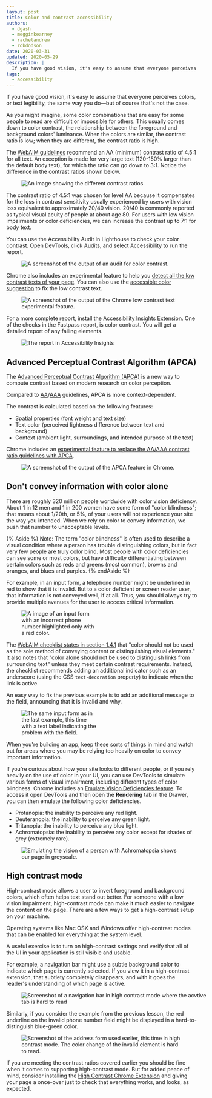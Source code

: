 ```yaml
---
layout: post
title: Color and contrast accessibility
authors:
  - dgash
  - megginkearney
  - rachelandrew
  - robdodson
date: 2020-03-31
updated: 2020-05-29
description: |
  If you have good vision, it's easy to assume that everyone perceives colors, or text legibility, the same way you do — but of course that's not the case.
tags:
  - accessibility
---
```


If you have good vision, it's easy to assume that everyone perceives colors,
or text legibility, the same way you do—but of course that's not the case.

As you might imagine,
some color combinations that are easy for some people to read are difficult or impossible for others.
This usually comes down to color contrast,
the relationship between the foreground and background colors' luminance.
When the colors are similar, the contrast ratio is low;
when they are different, the contrast ratio is high.

The [WebAIM guidelines](https://webaim.org/standards/wcag/) recommend an AA (minimum) contrast ratio of 4.5:1 for all text.
An exception is made for very large text (120-150% larger than the default body text),
for which the ratio can go down to 3:1. Notice the difference in the contrast ratios shown below.

<figure class="w-figure">
  <img src="./contrast-ratios.jpg" alt="An image showing the different contrast ratios">
</figure>

The contrast ratio of 4.5:1 was chosen for level AA
because it compensates for the loss in contrast sensitivity
usually experienced by users with vision loss equivalent to approximately 20/40 vision.
20/40 is commonly reported as typical visual acuity of people at about age 80.
For users with low vision impairments or color deficiencies,
we can increase the contrast up to 7:1 for body text.

You can use the Accessibility Audit in Lighthouse to check your color contrast.
Open DevTools, click Audits, and select Accessibility to run the report.

<figure class="w-figure">
  <img class="w-screenshot" src="./accessibility-audit.png" alt="A screenshot of the output of an audit for color contrast.">
</figure>

Chrome also includes an experimental feature to help you [detect all the low contrast texts of your page](https://developers.google.com/web/updates/2020/10/devtools#css-overview). You can also use the [accessible color suggestion](https://developers.google.com/web/updates/2020/08/devtools#accessible-color) to fix the low contrast text.

<figure class="w-figure">
  <img class="w-screenshot" src="./css-overview.png" alt="A screenshot of the output of the Chrome low contrast text experimental feature.">
</figure>

For a more complete report, install the [Accessibility Insights Extension](https://accessibilityinsights.io/).
One of the checks in the Fastpass report, is color contrast.
You will get a detailed report of any failing elements.

<figure class="w-figure w-screenshot">
  <img src="./fastpass-contrast.jpg" alt="The report in Accessibility Insights">
</figure>

## Advanced Perceptual Contrast Algorithm (APCA)

The [Advanced Perceptual Contrast Algorithm (APCA)](https://w3c.github.io/silver/guidelines/methods/Method-font-characteristic-contrast.html) is a new way to compute contrast based on modern research on color perception.

Compared to [AA](https://www.w3.org/WAI/WCAG21/quickref/#contrast-minimum)/[AAA](https://www.w3.org/WAI/WCAG21/quickref/#contrast-enhanced) guidelines, APCA is more context-dependent.

The contrast is calculated based on the following features:

- Spatial properties (font weight and text size)
- Text color (perceived lightness difference between text and background)
- Context (ambient light, surroundings, and intended purpose of the text)

Chrome includes an [experimental feature to replace the AA/AAA contrast ratio guidelines with APCA](https://developers.google.com/web/updates/2021/01/devtools#apca).

<figure class="w-figure">
  <img class="w-screenshot" src="./apca.png" alt="A screenshot of the output of the APCA feature in Chrome.">
</figure>

## Don't convey information with color alone

There are roughly 320 million people worldwide with color vision deficiency.
About 1 in 12 men and 1 in 200 women have some form of "color blindness";
that means about 1/20th, or 5%, of your users will not experience your site the way you intended.
When we rely on color to convey information, we push that number to unacceptable levels.

{% Aside %}
Note: The term "color blindness" is often used to describe a visual condition where a person has trouble distinguishing colors,
but in fact very few people are truly color blind.
Most people with color deficiencies can see some or most colors,
but have difficulty differentiating between certain colors such as reds and greens (most common),
browns and oranges, and blues and purples.
{% endAside %}

For example, in an input form,
a telephone number might be underlined in red to show that it is invalid.
But to a color deficient or screen reader user, that information is not conveyed well, if at all.
Thus, you should always try to provide multiple avenues for the user to access critical information.

<figure class="w-figure" style="width: 200px">
  <img class="w-screenshot" src="./input-form1.png" alt="A image of an input form with an incorrect phone number highlighted only with a red color.">
</figure>

The [WebAIM checklist states in section 1.4.1](https://webaim.org/standards/wcag/checklist#sc1.4.1) that
"color should not be used as the sole method of conveying content or distinguishing visual elements."
It also notes that "color alone should not be used to distinguish links from surrounding text"
unless they meet certain contrast requirements.
Instead, the checklist recommends adding an additional indicator such as an underscore
(using the CSS `text-decoration` property) to indicate when the link is active.

An easy way to fix the previous example is to add an additional message to the field,
 announcing that it is invalid and why.

<figure class="w-figure" style="width: 200px">
  <img class="w-screenshot" src="./input-form2.png" alt="The same input form as in the last example, this time with a text label indicating the problem with the field.">
</figure>

When you're building an app, keep these sorts of things in mind
and watch out for areas where you may be relying too heavily on color to convey important information.

If you're curious about how your site looks to different people,
or if you rely heavily on the use of color in your UI,
you can use DevTools to simulate various forms of visual impairment,
including different types of color blindness.
Chrome includes an [Emulate Vision Deficiencies feature](https://developers.google.com/web/updates/2020/03/devtools#vision-deficiencies).
To access it open DevTools and then open the **Rendering** tab in the Drawer,
you can then emulate the following color deficiencies.

- Protanopia: the inability to perceive any red light.
- Deuteranopia: the inability to perceive any green light.
- Tritanopia: the inability to perceive any blue light.
- Achromatopsia: the inability to perceive any color except for shades of grey (extremely rare).

<figure class="w-figure">
  <img class="w-screenshot--filled" src="./emulate.jpg" alt="Emulating the vision of a person with Achromatopsia shows our page in greyscale.">
</figure>

## High contrast mode

High-contrast mode allows a user to invert foreground and background colors,
which often helps text stand out better.
For someone with a low vision impairment,
high-contrast mode can make it much easier to navigate the content on the page.
There are a few ways to get a high-contrast setup on your machine.

Operating systems like Mac OSX and Windows offer high-contrast modes
that can be enabled for everything at the system level.

A useful exercise is to turn on high-contrast settings
and verify that all of the UI in your application is still visible and usable.

For example, a navigation bar might use a subtle background color
to indicate which page is currently selected.
If you view it in a high-contrast extension, that subtlety completely disappears,
and with it goes the reader's understanding of which page is active.

<figure class="w-figure" style="width: 500px">
  <img class="w-screenshot" src="./tab-contrast.png" alt="Screenshot of a navigation bar in high contrast mode where the acvtive tab is hard to read">
</figure>

Similarly, if you consider the example from the previous lesson,
the red underline on the invalid phone number field might be
displayed in a hard-to-distinguish blue-green color.

<figure class="w-figure">
  <img src="./high-contrast.jpg" alt="Screenshot of the address form used earlier, this time in high contrast mode. The color change of the invalid element is hard to read.">
</figure>

If you are meeting the contrast ratios covered earlier
you should be fine when it comes to supporting high-contrast mode.
But for added peace of mind, consider installing the
[High Contrast Chrome Extension](https://chrome.google.com/webstore/detail/high-contrast/djcfdncoelnlbldjfhinnjlhdjlikmph)
and giving your page a once-over just to check that everything works, and looks, as expected.
